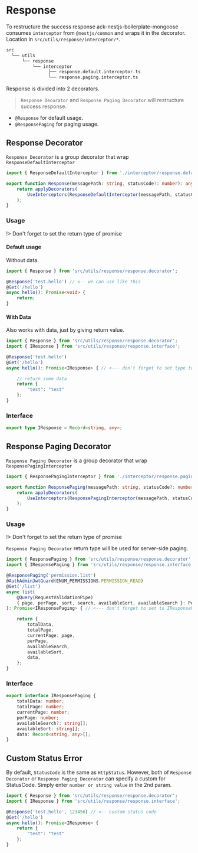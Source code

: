 # Response

To restructure the success response ack-nestjs-boilerplate-mongoose consumes `interceptor` from `@nestjs/common` and wraps it in the decorator. Location in `src/utils/response/interceptor/*`.

```txt
src
  └── utils
      └── response 
          └── interceptor
                ├── response.default.interceptor.ts
                └── response.paging.interceptor.ts
```

Response is divided into 2 decorators.

> `Response Decorator` and `Response Paging Decorator` will restructure success response.

* `@Response` for default usage.
* `@ResponsePaging` for paging usage.

## Response Decorator

`Response Decorator` is a group decorator that wrap `ResponseDefaultInterceptor`

```typescript
import { ResponseDefaultInterceptor } from './interceptor/response.default.interceptor';

export function Response(messagePath: string, statusCode?: number): any {
    return applyDecorators(
        UseInterceptors(ResponseDefaultInterceptor(messagePath, statusCode))
    );
}
```

### Usage

!> Don't forget to set the return type of promise

#### Default usage

Without data.

```typescript
import { Response } from 'src/utils/response/response.decorator';

@Response('test.hello') // <-- we can use like this
@Get('/hello')
async hello(): Promise<void> {
    return;
}
```

#### With Data

Also works with data, just by giving return value.

```typescript
import { Response } from 'src/utils/response/response.decorator';
import { IResponse } from 'src/utils/response/response.interface';

@Response('test.hello') 
@Get('/hello')
async hello(): Promise<IResponse> { // <--- don't forget to set type to IResponse

    // return some data
    return {
        "test": "test"
    };
}
```

### Interface

```typescript
export type IResponse = Record<string, any>;
```

## Response Paging Decorator

`Response Paging Decorator` is a group decorator that wrap `ResponsePagingInterceptor`

```typescript
import { ResponsePagingInterceptor } from './interceptor/response.paging.interceptor';

export function ResponsePaging(messagePath: string, statusCode?: number): any {
    return applyDecorators(
        UseInterceptors(ResponsePagingInterceptor(messagePath, statusCode))
    );
}

```

### Usage

!> Don't forget to set the return type of promise

`Response Paging Decorator` return type will be used for server-side paging.

```typescript
import { ResponsePaging } from 'src/utils/response/response.decorator';
import { IResponsePaging } from 'src/utils/response/response.interface';

@ResponsePaging('permission.list')
@AuthAdminJwtGuard(ENUM_PERMISSIONS.PERMISSION_READ)
@Get('/list')
async list(
    @Query(RequestValidationPipe)
    { page, perPage, sort, search, availableSort, availableSearch }: PermissionListValidation
): Promise<IResponsePaging> { // <--- don't forget to set to IResponsePaging

    return {
        totalData,
        totalPage,
        currentPage: page,
        perPage,
        availableSearch,
        availableSort,
        data,
    };
}
```

### Interface

```typescript
export interface IResponsePaging {
    totalData: number;
    totalPage: number;
    currentPage: number;
    perPage: number;
    availableSearch?: string[];
    availableSort: string[];
    data: Record<string, any>[];
}
```

## Custom Status Error

By default, `StatusCode` is the same as `HttpStatus`. However, both of `Response Decorator` or `Response Paging Decorator` can specify a custom for StatusCode. Simply enter `number or string value` in the 2nd param.

```typescript
import { Response } from 'src/utils/response/response.decorator';
import { IResponse } from 'src/utils/response/response.interface';

@Response('test.hello', 123456) // <-- custom status code
@Get('/hello')
async hello(): Promise<IResponse> {
    return {
        "test": "test"
    };
}
```
